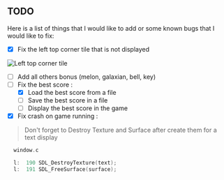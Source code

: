 ## TODO

Here is a list of things that I would like to add or some known bugs that I would like to fix:

* [x] Fix the left top corner tile that is not displayed

![Left top corner tile](https://i.imgur.com/0Z7ZQ9M.png)

* [ ] Add all others bonus (melon, galaxian, bell, key)
* [ ] Fix the best score :
  * [x] Load the best score from a file
  * [ ] Save the best score in a file
  * [ ] Display the best score in the game

* [x] Fix crash on game running :

> Don't forget to Destroy Texture and Surface after create them for a text display

```c
  window.c 

  l:  190 SDL_DestroyTexture(text);
  l:  191 SDL_FreeSurface(surface);
```
